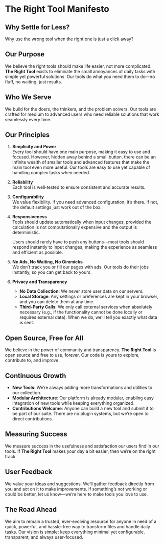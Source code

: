 # The Right Tool Manifesto

## Why Settle for Less?

Why use the wrong tool when the right one is just a click away?

## Our Purpose

We believe the right tools should make life easier, not more complicated. **The Right Tool** exists to eliminate the small annoyances of daily tasks with simple yet powerful solutions. Our tools do what you need them to do—no fluff, no waiting, just results.

## Who We Serve

We build for the doers, the thinkers, and the problem solvers. Our tools are crafted for medium to advanced users who need reliable solutions that work seamlessly every time.

## Our Principles

1. **Simplicity and Power**  
   Every tool should have one main purpose, making it easy to use and focused. However, hidden away behind a small button, there can be an infinite wealth of smaller tools and advanced features that make the main tool even more useful. Our tools are easy to use yet capable of handling complex tasks when needed.

2. **Reliability**  
   Each tool is well-tested to ensure consistent and accurate results.

3. **Configurability**  
   We value flexibility. If you need advanced configuration, it’s there. If not, the default settings just work out of the box.

4. **Responsiveness**  
   Tools should update automatically when input changes, provided the calculation is not computationally expensive and the output is deterministic.

   Users should rarely have to push any buttons—most tools should respond instantly to input changes, making the experience as seamless and efficient as possible.

5. **No Ads, No Waiting, No Gimmicks**  
   We don’t track you or fill our pages with ads. Our tools do their jobs instantly, so you can get back to yours.

6. **Privacy and Transparency**
   - **No Data Collection**: We never store user data on our servers.
   - **Local Storage**: Any settings or preferences are kept in your browser, and you can delete them at any time.
   - **Third-Party Calls**: We only call external services when absolutely necessary (e.g., if the functionality cannot be done locally or requires external data). When we do, we’ll tell you exactly what data is sent.

## Open Source, Free for All

We believe in the power of community and transparency. **The Right Tool** is open source and free to use, forever. Our code is yours to explore, contribute to, and improve.

## Continuous Growth

- **New Tools**: We’re always adding more transformations and utilities to our collection.
- **Modular Architecture**: Our platform is already modular, enabling easy integration of new tools while keeping everything organized.
- **Contributions Welcome**: Anyone can build a new tool and submit it to be part of our suite. There are no plugin systems, but we’re open to direct contributions.

## Measuring Success

We measure success in the usefulness and satisfaction our users find in our tools. If **The Right Tool** makes your day a bit easier, then we’re on the right track.

## User Feedback

We value your ideas and suggestions. We’ll gather feedback directly from you and act on it to make improvements. If something’s not working or could be better, let us know—we’re here to make tools you love to use.

## The Road Ahead

We aim to remain a trusted, ever-evolving resource for anyone in need of a quick, powerful, and hassle-free way to transform files and handle daily tasks. Our vision is simple: keep everything minimal yet configurable, transparent, and always user-focused.
